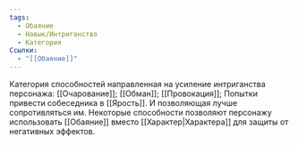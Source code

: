 ```yaml
---
tags:
  - Обаяние
  - Навык/Интриганство
  - Категория
Ссылки:
  - "[[Обаяние]]"
---
```

Категория способностей направленная на усиление интриганства персонажа: [[Очарование]]; [[Обман]]; [[Провокация]]; Попытки привести собеседника в [[Ярость]]. И позволяющая лучше сопротивляться им. Некоторые способности позволяют персонажу использовать [[Обаяние]] вместо [[Характер|Характера]] для защиты от негативных эффектов. 